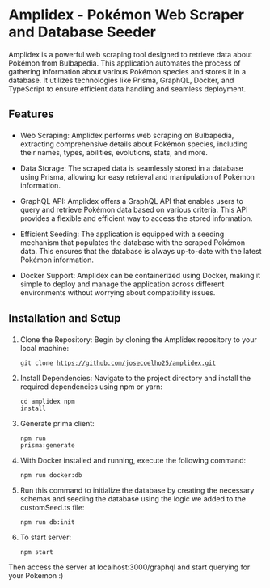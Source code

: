# Amplidex - Pokémon Web Scraper and Database Seeder

Amplidex is a powerful web scraping tool designed to retrieve data about Pokémon from Bulbapedia. This application automates the process of gathering information about various Pokémon species and stores it in a database. It utilizes technologies like Prisma, GraphQL, Docker, and TypeScript to ensure efficient data handling and seamless deployment.

## Features<p>
- Web Scraping: Amplidex performs web scraping on Bulbapedia, extracting comprehensive details about Pokémon species, including their names, types, abilities, evolutions, stats, and more.

- Data Storage: The scraped data is seamlessly stored in a database using Prisma, allowing for easy retrieval and manipulation of Pokémon information.

- GraphQL API: Amplidex offers a GraphQL API that enables users to query and retrieve Pokémon data based on various criteria. This API provides a flexible and efficient way to access the stored information.

- Efficient Seeding: The application is equipped with a seeding mechanism that populates the database with the scraped Pokémon data. This ensures that the database is always up-to-date with the latest Pokémon information.

- Docker Support: Amplidex can be containerized using Docker, making it simple to deploy and manage the application across different environments without worrying about compatibility issues.

## Installation and Setup<p>
1. Clone the Repository: Begin by cloning the Amplidex repository to your local machine:<p>
<code>git clone https://github.com/josecoelho25/amplidex.git</code><p>
2. Install Dependencies: Navigate to the project directory and install the required dependencies using npm or yarn:<p>
<code>cd amplidex
npm install</code><p>
3. Generate prima client:<p>
<code>npm run prisma:generate</code><p>
4. With Docker installed and running, execute the following command:<p>
<code>npm run docker:db</code><p>
5. Run this command to initialize the database by creating the necessary schemas and seeding the database using the logic we added to the customSeed.ts file:<p>
<code>npm run db:init</code><p>
6. To start server:<p>
<code>npm start</code><p>

Then access the server at localhost:3000/graphql and start querying for your Pokemon :)
